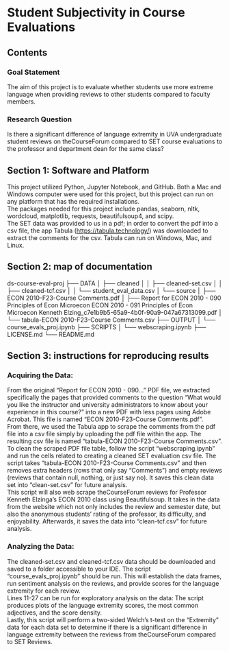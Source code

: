 # Student Subjectivity in Course Evaluations
## Contents
### Goal Statement
The aim of this project is to evaluate whether students use more extreme language when providing reviews to other students compared to faculty members. 
### Research Question
Is there a significant difference of language extremity in UVA undergraduate student reviews on theCourseForum compared to SET course evaluations to the professor and department dean for the same class?
## Section 1: Software and Platform
This project utilized Python, Jupyter Notebook, and GitHub. Both a Mac and Windows computer were used for this project, but this project can run on any platform that has the required installations. <br />
The packages needed for this project include pandas, seaborn, nltk, wordcloud, matplotlib, requests, beautifulsoup4, and scipy. <br />
The SET data was provided to us in a pdf; in order to convert the pdf into a csv file, the app Tabula (https://tabula.technology/) was downloaded to extract the comments for the csv. Tabula can run on Windows, Mac, and Linux. <br />
## Section 2: map of documentation
ds-course-eval-proj 
├── DATA
│   ├── cleaned
│   │   ├── cleaned-set.csv
│   │   ├── cleaned-tcf.csv
│   │   └── student_eval_data.csv
│   └── source
│       ├── ECON 2010-F23-Course Comments.pdf
│       ├── Report for ECON 2010 - 090 Principles of Econ Microecon ECON 2010 - 091 Principles of Econ Microecon Kenneth  Elzing_c7e1b9b5-65a9-4b0f-90a9-047a67313099.pdf
│       └── tabula-ECON 2010-F23-Course Comments.csv
├── OUTPUT
│   └── course_evals_proj.ipynb
├── SCRIPTS
│   └── webscraping.ipynb
├── LICENSE.md
└── README.md

## Section 3: instructions for reproducing results
### Acquiring the Data:
From the original “Report for ECON 2010 - 090…” PDF file, we extracted specifically the pages that provided comments to the question “What would you like the instructor and university administrators to know about your experience in this course?” into a new PDF with less pages using Adobe Acrobat. This file is named “ECON 2010-F23-Course Comments.pdf”. <br />
From there, we used the Tabula app to scrape the comments from the pdf file into a csv file simply by uploading the pdf file within the app. The resulting csv file is named “tabula-ECON 2010-F23-Course Comments.csv”. <br />
To clean the scraped PDF file table, follow the script “webscraping.ipynb” and run the cells related to creating a cleaned SET evaluation csv file. The script takes “tabula-ECON 2010-F23-Course Comments.csv” and then removes extra headers (rows that only say “Comments”) and empty reviews (reviews that contain null, nothing, or just say no). It saves this clean data set into “clean-set.csv” for future analysis. <br />
This script will also web scrape theCourseForum reviews for Professor Kenneth Elzinga’s ECON 2010 class using Beautifulsoup. It takes in the data from the website which not only includes the review and semester date, but also the anonymous students’ rating of the professor, its difficulty, and enjoyability. Afterwards, it saves the data into “clean-tcf.csv” for future analysis.  <br />
### Analyzing the Data:
The cleaned-set.csv and cleaned-tcf.csv data should be downloaded and saved to a folder accessible to your IDE. The script “course_evals_proj.ipynb” should be run. This will establish the data frames, run sentiment analysis on the reviews, and provide scores for the language extremity for each review. <br />
Lines 11-27 can be run for exploratory analysis on the data: The script produces plots of the language extremity scores, the most common adjectives, and the score density. <br />
Lastly, this script will perform a two-sided Welch’s t-test on the “Extremity” data for each data set to determine if there is a significant difference in language extremity between the reviews from theCourseForum compared to SET Reviews. 
